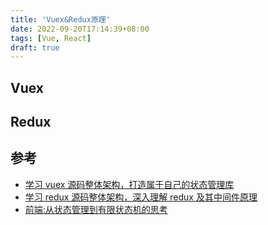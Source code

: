 ```yaml
---
title: 'Vuex&Redux原理'
date: 2022-09-20T17:14:39+08:00
tags: [Vue, React]
draft: true
---
```


## Vuex

## Redux

## 参考

- [学习 vuex 源码整体架构，打造属于自己的状态管理库](https://juejin.cn/post/6844904001192853511#heading-2)
- [学习 redux 源码整体架构，深入理解 redux 及其中间件原理](https://juejin.cn/post/6844904191228411911)
- [前端:从状态管理到有限状态机的思考](https://cloud.tencent.com/developer/article/1829761)
